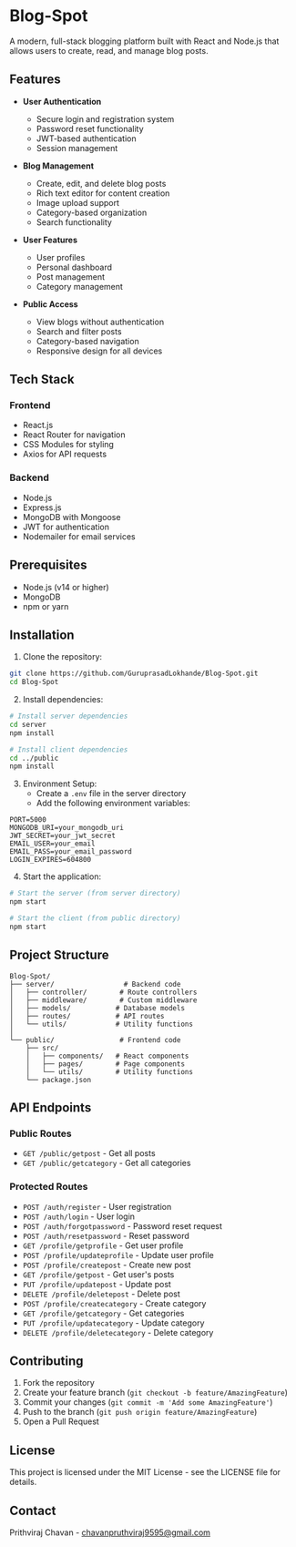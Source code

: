 # Blog-Spot

A modern, full-stack blogging platform built with React and Node.js that allows users to create, read, and manage blog posts.

## Features

- **User Authentication**
  - Secure login and registration system
  - Password reset functionality
  - JWT-based authentication
  - Session management

- **Blog Management**
  - Create, edit, and delete blog posts
  - Rich text editor for content creation
  - Image upload support
  - Category-based organization
  - Search functionality

- **User Features**
  - User profiles
  - Personal dashboard
  - Post management
  - Category management

- **Public Access**
  - View blogs without authentication
  - Search and filter posts
  - Category-based navigation
  - Responsive design for all devices

## Tech Stack

### Frontend
- React.js
- React Router for navigation
- CSS Modules for styling
- Axios for API requests

### Backend
- Node.js
- Express.js
- MongoDB with Mongoose
- JWT for authentication
- Nodemailer for email services

## Prerequisites

- Node.js (v14 or higher)
- MongoDB
- npm or yarn

## Installation

1. Clone the repository:
```bash
git clone https://github.com/GuruprasadLokhande/Blog-Spot.git
cd Blog-Spot
```

2. Install dependencies:
```bash
# Install server dependencies
cd server
npm install

# Install client dependencies
cd ../public
npm install
```

3. Environment Setup:
   - Create a `.env` file in the server directory
   - Add the following environment variables:
```
PORT=5000
MONGODB_URI=your_mongodb_uri
JWT_SECRET=your_jwt_secret
EMAIL_USER=your_email
EMAIL_PASS=your_email_password
LOGIN_EXPIRES=604800
```

4. Start the application:
```bash
# Start the server (from server directory)
npm start

# Start the client (from public directory)
npm start
```

## Project Structure

```
Blog-Spot/
├── server/                 # Backend code
│   ├── controller/        # Route controllers
│   ├── middleware/        # Custom middleware
│   ├── models/           # Database models
│   ├── routes/           # API routes
│   └── utils/            # Utility functions
│
└── public/                # Frontend code
    ├── src/
    │   ├── components/   # React components
    │   ├── pages/        # Page components
    │   └── utils/        # Utility functions
    └── package.json
```

## API Endpoints

### Public Routes
- `GET /public/getpost` - Get all posts
- `GET /public/getcategory` - Get all categories

### Protected Routes
- `POST /auth/register` - User registration
- `POST /auth/login` - User login
- `POST /auth/forgotpassword` - Password reset request
- `POST /auth/resetpassword` - Reset password
- `GET /profile/getprofile` - Get user profile
- `POST /profile/updateprofile` - Update user profile
- `POST /profile/createpost` - Create new post
- `GET /profile/getpost` - Get user's posts
- `PUT /profile/updatepost` - Update post
- `DELETE /profile/deletepost` - Delete post
- `POST /profile/createcategory` - Create category
- `GET /profile/getcategory` - Get categories
- `PUT /profile/updatecategory` - Update category
- `DELETE /profile/deletecategory` - Delete category

## Contributing

1. Fork the repository
2. Create your feature branch (`git checkout -b feature/AmazingFeature`)
3. Commit your changes (`git commit -m 'Add some AmazingFeature'`)
4. Push to the branch (`git push origin feature/AmazingFeature`)
5. Open a Pull Request

## License

This project is licensed under the MIT License - see the LICENSE file for details.

## Contact

Prithviraj Chavan - chavanpruthviraj9595@gmail.com

